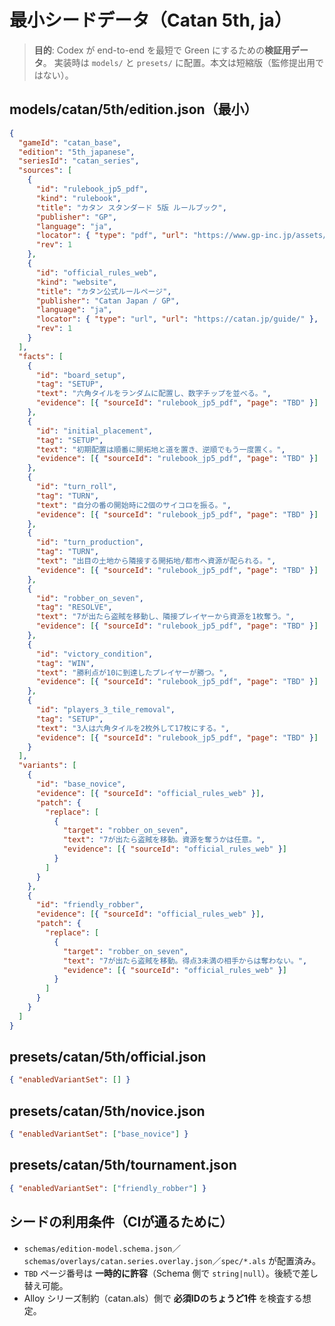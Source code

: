 # 最小シードデータ（Catan 5th, ja）
> **目的**: Codex が end-to-end を最短で Green にするための**検証用データ**。
> 実装時は `models/` と `presets/` に配置。本文は短縮版（監修提出用ではない）。

## models/catan/5th/edition.json（最小）
```json
{
  "gameId": "catan_base",
  "edition": "5th_japanese",
  "seriesId": "catan_series",
  "sources": [
    {
      "id": "rulebook_jp5_pdf",
      "kind": "rulebook",
      "title": "カタン スタンダード 5版 ルールブック",
      "publisher": "GP",
      "language": "ja",
      "locator": { "type": "pdf", "url": "https://www.gp-inc.jp/assets/rule/catan_standard_manual1_web.pdf" },
      "rev": 1
    },
    {
      "id": "official_rules_web",
      "kind": "website",
      "title": "カタン公式ルールページ",
      "publisher": "Catan Japan / GP",
      "language": "ja",
      "locator": { "type": "url", "url": "https://catan.jp/guide/" },
      "rev": 1
    }
  ],
  "facts": [
    {
      "id": "board_setup",
      "tag": "SETUP",
      "text": "六角タイルをランダムに配置し、数字チップを並べる。",
      "evidence": [{ "sourceId": "rulebook_jp5_pdf", "page": "TBD" }]
    },
    {
      "id": "initial_placement",
      "tag": "SETUP",
      "text": "初期配置は順番に開拓地と道を置き、逆順でもう一度置く。",
      "evidence": [{ "sourceId": "rulebook_jp5_pdf", "page": "TBD" }]
    },
    {
      "id": "turn_roll",
      "tag": "TURN",
      "text": "自分の番の開始時に2個のサイコロを振る。",
      "evidence": [{ "sourceId": "rulebook_jp5_pdf", "page": "TBD" }]
    },
    {
      "id": "turn_production",
      "tag": "TURN",
      "text": "出目の土地から隣接する開拓地/都市へ資源が配られる。",
      "evidence": [{ "sourceId": "rulebook_jp5_pdf", "page": "TBD" }]
    },
    {
      "id": "robber_on_seven",
      "tag": "RESOLVE",
      "text": "7が出たら盗賊を移動し、隣接プレイヤーから資源を1枚奪う。",
      "evidence": [{ "sourceId": "rulebook_jp5_pdf", "page": "TBD" }]
    },
    {
      "id": "victory_condition",
      "tag": "WIN",
      "text": "勝利点が10に到達したプレイヤーが勝つ。",
      "evidence": [{ "sourceId": "rulebook_jp5_pdf", "page": "TBD" }]
    },
    {
      "id": "players_3_tile_removal",
      "tag": "SETUP",
      "text": "3人は六角タイルを2枚外して17枚にする。",
      "evidence": [{ "sourceId": "rulebook_jp5_pdf", "page": "TBD" }]
    }
  ],
  "variants": [
    {
      "id": "base_novice",
      "evidence": [{ "sourceId": "official_rules_web" }],
      "patch": {
        "replace": [
          {
            "target": "robber_on_seven",
            "text": "7が出たら盗賊を移動。資源を奪うかは任意。",
            "evidence": [{ "sourceId": "official_rules_web" }]
          }
        ]
      }
    },
    {
      "id": "friendly_robber",
      "evidence": [{ "sourceId": "official_rules_web" }],
      "patch": {
        "replace": [
          {
            "target": "robber_on_seven",
            "text": "7が出たら盗賊を移動。得点3未満の相手からは奪わない。",
            "evidence": [{ "sourceId": "official_rules_web" }]
          }
        ]
      }
    }
  ]
}
```

## presets/catan/5th/official.json
```json
{ "enabledVariantSet": [] }
```

## presets/catan/5th/novice.json
```json
{ "enabledVariantSet": ["base_novice"] }
```

## presets/catan/5th/tournament.json
```json
{ "enabledVariantSet": ["friendly_robber"] }
```

## シードの利用条件（CIが通るために）
- `schemas/edition-model.schema.json`／`schemas/overlays/catan.series.overlay.json`／`spec/*.als` が配置済み。
- `TBD` ページ番号は **一時的に許容**（Schema 側で `string|null`）。後続で差し替え可能。
- Alloy シリーズ制約（catan.als）側で **必須IDのちょうど1件** を検査する想定。

